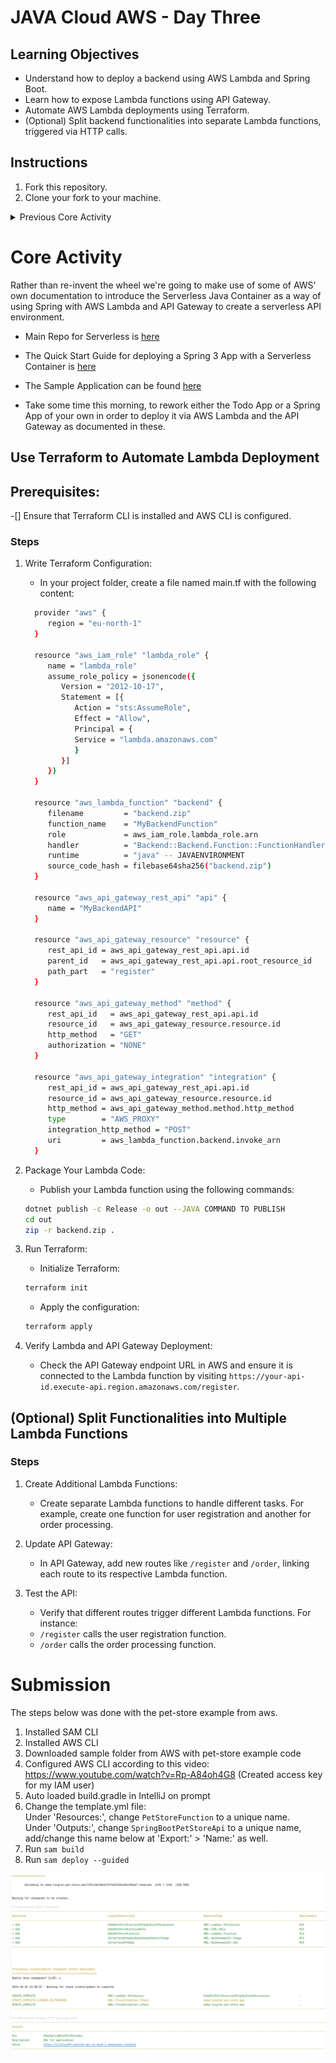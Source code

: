 # JAVA Cloud AWS - Day Three

## Learning Objectives
   - Understand how to deploy a backend using AWS Lambda and Spring Boot.
   - Learn how to expose Lambda functions using API Gateway.
   - Automate AWS Lambda deployments using Terraform.
   - (Optional) Split backend functionalities into separate Lambda functions, triggered via HTTP calls.

## Instructions

1. Fork this repository.
2. Clone your fork to your machine.
<details>
<summary>Previous Core Activity</summary>

## Deploy Backend Using AWS Lambda and API Gateway
### Steps
1. Create a Lambda Function:
   - Open the AWS Management Console and navigate to Lambda.
   - Click Create function.
   - Choose Author from scratch.
   - Name the function (e.g., MyBackendFunction).
   - Select the JAVA runtime.
   - Click Create function.

2. Add Function Logic:
   - Add a simple backend function to respond to API requests:
   ```JAVA
   
   ```

3. Set Up API Gateway:

   - Navigate to API Gateway in AWS Console.
   - Click Create API.
   - Choose HTTP API and click Build.
   - Name your API (e.g., MyBackendAPI).
   - Under Integrations, select Lambda and choose your Lambda function.
   - Click Next and deploy your API.

4. Test the API:

   - Open a browser and visit the URL generated by API Gateway (`https://your-api-id.execute-api.region.amazonaws.com/register`).
   - Verify that it returns the message: `"Hello, /register"`.
  
   </details>

# Core Activity

Rather than re-invent the wheel we're going to make use of some of AWS' own documentation to introduce the Serverless Java Container as a way of using Spring with AWS Lambda and API Gateway to create a serverless API environment.

- Main Repo for Serverless is [here](https://github.com/aws/serverless-java-container)

- The Quick Start Guide for deploying a Spring 3 App with a Serverless Container is [here](https://github.com/aws/serverless-java-container/wiki/Quick-start---Spring-Boot3)

- The Sample Application can be found [here](https://github.com/aws/serverless-java-container/tree/main/samples/springboot3/pet-store)

- Take some time this morning, to rework either the Todo App or a Spring App of your own in order to deploy it via AWS Lambda and the API Gateway as documented in these.


## Use Terraform to Automate Lambda Deployment
## Prerequisites:
   -[] Ensure that Terraform CLI is installed and AWS CLI is configured.
### Steps
1. Write Terraform Configuration:
    - In your project folder, create a file named main.tf with the following content:
    ```bash
      provider "aws" {
         region = "eu-north-1"
      }

      resource "aws_iam_role" "lambda_role" {
         name = "lambda_role"
         assume_role_policy = jsonencode({
            Version = "2012-10-17",
            Statement = [{
               Action = "sts:AssumeRole",
               Effect = "Allow",
               Principal = {
               Service = "lambda.amazonaws.com"
               }
            }]
         })
      }

      resource "aws_lambda_function" "backend" {
         filename         = "backend.zip"
         function_name    = "MyBackendFunction"
         role             = aws_iam_role.lambda_role.arn
         handler          = "Backend::Backend.Function::FunctionHandler"
         runtime          = "java" -- JAVAENVIRONMENT
         source_code_hash = filebase64sha256("backend.zip")
      }

      resource "aws_api_gateway_rest_api" "api" {
         name = "MyBackendAPI"
      }

      resource "aws_api_gateway_resource" "resource" {
         rest_api_id = aws_api_gateway_rest_api.api.id
         parent_id   = aws_api_gateway_rest_api.api.root_resource_id
         path_part   = "register"
      }

      resource "aws_api_gateway_method" "method" {
         rest_api_id   = aws_api_gateway_rest_api.api.id
         resource_id   = aws_api_gateway_resource.resource.id
         http_method   = "GET"
         authorization = "NONE"
      }

      resource "aws_api_gateway_integration" "integration" {
         rest_api_id = aws_api_gateway_rest_api.api.id
         resource_id = aws_api_gateway_resource.resource.id
         http_method = aws_api_gateway_method.method.http_method
         type        = "AWS_PROXY"
         integration_http_method = "POST"
         uri         = aws_lambda_function.backend.invoke_arn
      }
   ```

2. Package Your Lambda Code:
   - Publish your Lambda function using the following commands:
   ```bash
   dotnet publish -c Release -o out --JAVA COMMAND TO PUBLISH
   cd out
   zip -r backend.zip .

   ```

3. Run Terraform:
   - Initialize Terraform:
   ```bash
   terraform init
   ```
   - Apply the configuration:
   ```bash
   terraform apply
   ```
4. Verify Lambda and API Gateway Deployment:
   - Check the API Gateway endpoint URL in AWS and ensure it is connected to the Lambda function by visiting `https://your-api-id.execute-api.region.amazonaws.com/register`.

## (Optional) Split Functionalities into Multiple Lambda Functions
### Steps

1. Create Additional Lambda Functions:
   - Create separate Lambda functions to handle different tasks. For example, create one function for user registration and another for order processing.

2. Update API Gateway:
   - In API Gateway, add new routes like `/register` and `/order`, linking each route to its respective Lambda function.

3. Test the API:
   - Verify that different routes trigger different Lambda functions. For instance:
   - `/register` calls the user registration function.
   - `/order` calls the order processing function.


# Submission
The steps below was done with the pet-store example from aws.

1. Installed SAM CLI
2. Installed AWS CLI
3. Downloaded sample folder from AWS with pet-store example code
4. Configured AWS CLI according to this video: https://www.youtube.com/watch?v=Rp-A84oh4G8
   (Created access key for my IAM user)
5. Auto loaded build.gradle in IntelliJ on prompt
6. Change the template.yml file:  
   Under 'Resources:', change `PetStoreFunction` to a unique name.  
   Under 'Outputs:', change `SpringBootPetStoreApi` to a unique name, add/change this name below at 'Export:' > 'Name:' as well. 
6. Run `sam build`
7. Run `sam deploy --guided`

![](/images/1_uploaded_severlessLambdaPetstore.png)